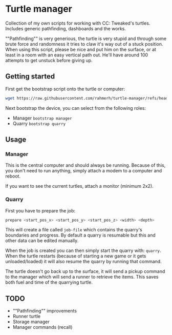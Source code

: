 # Turtle manager

Collection of my own scripts for working with CC: Tweaked's turtles. Includes generic pathfinding, dashboards and the works.

""Pathfinding"" is very generious, the turtle is very stupid and through some brute force and randomness it tries to claw it's way out of a stuck position. When using this script, please be nice and put him on the surface, or at least in a room with an easy vertical path out. He'll have around 100 attempts to get unstuck before giving up.

## Getting started

First get the bootstrap script onto the turtle or computer:

```sh
wget https://raw.githubusercontent.com/rahmerh/turtle-manager/refs/heads/main/bootstrap.lua
```

Next bootstrap the device, you can select from the following roles:

- Manager `bootstrap manager`
- Quarry `bootstrap quarry`

## Usage

### Manager

This is the central computer and should always be running. Because of this, you don't need to run anything, simply attach a modem to a computer and reboot.

If you want to see the current turtles, attach a monitor (minimum 2x2).

### Quarry

First you have to prepare the job:

```sh
prepare <start_pos_x> <start_pos_y> <start_pos_z> <width> <depth>
```

This will create a file called `job-file` which contains the quarry's boundaries and progress. By default a quarry is resumable but this and other data can be edited manually.

When the job is created you can then simply start the quarry with: `quarry`. When the turtle restarts (because of starting a new game or it gets unloaded/loaded) it will also resume the quarry by running that command.

The turtle doesn't go back up to the surface, it will send a pickup command to the manager which will send a runner to retrieve the items. This saves both fuel and time of the quarrying turtle.

## TODO

- ""Pathfinding"" improvements
- Runner turtle
- Storage manager
- Manager commands (recall)
